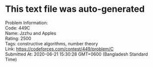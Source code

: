 # This text file was auto-generated  
  
Problem Information:  
Code: 449C  
Name: Jzzhu and Apples  
Rating: 2500  
Tags: constructive algorithms, number theory  
Link: https://codeforces.com/contest/449/problem/C  
Submitted At: 2020-06-21 15:30:28 GMT+0600 (Bangladesh Standard Time)  
